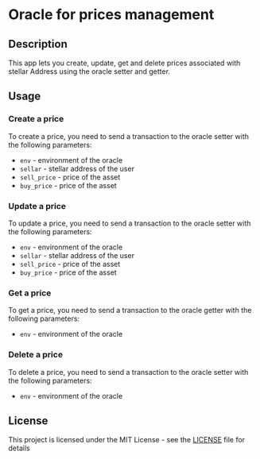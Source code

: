 # Oracle for prices management

## Description

This app lets you create, update, get and delete prices associated with stellar Address using the oracle setter and getter.

## Usage

### Create a price

To create a price, you need to send a transaction to the oracle setter with the following parameters:

- `env` - environment of the oracle
- `sellar` - stellar address of the user
- `sell_price` - price of the asset
- `buy_price` - price of the asset

### Update a price

To update a price, you need to send a transaction to the oracle setter with the following parameters:

- `env` - environment of the oracle
- `sellar` - stellar address of the user
- `sell_price` - price of the asset
- `buy_price` - price of the asset

### Get a price

To get a price, you need to send a transaction to the oracle getter with the following parameters:

- `env` - environment of the oracle

### Delete a price

To delete a price, you need to send a transaction to the oracle setter with the following parameters:

- `env` - environment of the oracle

## License

This project is licensed under the MIT License - see the [LICENSE](LICENSE) file for details
